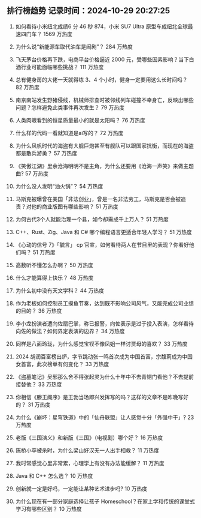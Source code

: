 
## 排行榜趋势 记录时间：2024-10-29 20:27:25
  
  1. 如何看待小米纽北成绩6 分 46 秒 874，小米 SU7 Ultra 原型车成纽北全球最速四门车？ 1569 万热度
    
  2. 为什么说“新能源车取代油车是闹剧”？ 284 万热度
    
  3. 飞天茅台价格再下跌，电商平台价格逼近 2000 元，受哪些因素影响？当下白酒行业可能面临哪些挑战？ 111 万热度
    
  4. 总有健身房的大佬一天就得练 3、4 个小时，健身一定要用这么长时间吗？ 82 万热度
    
  5. 南京南站发生野猪侵线，机械师排查时被邻线列车碰撞不幸身亡，反映出哪些问题？怎样避免此类事件再次发生？ 79 万热度
    
  6. 人类肉眼看到的恒星质量最小的就是太阳吗？ 76 万热度
    
  7. 什么样的代码一看就知道是ai写的？ 72 万热度
    
  8. 为什么风帆时代的海盗有大舰巨炮甚至有舰队可以跟国家抗衡，而现在的海盗都是散兵游勇？ 57 万热度
    
  9. 《笑傲江湖》里余沧海明明不是主角，为什么还要用《沧海一声笑》来做主题曲? 57 万热度
    
  10. 为什么没人发明“油火锅”？ 54 万热度
    
  11. 马斯克被曝曾在美国「非法创业」，曾是一名非法劳工，马斯克是否会被追责？对他的商业版图有哪些影响？ 51 万热度
    
  12. 为何古代3个人就能治理一个县，如今却需成千上万人？ 51 万热度
    
  13. C++、Rust、Zig、Java 和 C# 哪个编程语言更适合年轻人学习？ 51 万热度
    
  14. 《心动的信号 7》「毓言」 cp 官宣，如何看待两人在节目里的表现？你看好他们吗？ 51 万热度
    
  15. 高数听不懂怎么办啊？ 50 万热度
    
  16. 什么才能算得上快乐？ 48 万热度
    
  17. 为什么初中没有天文学科？ 44 万热度
    
  18. 作为老板如何控制员工摸鱼节奏，达到既不影响公司风气，又能完成公司业绩的目的？ 36 万热度
    
  19. 李小龙扮演者遭向佐扇巴掌，称已报警，向佐表示是过于投入表演，怎样看待向佐的做法？如何界定表演的边界？ 34 万热度
    
  20. 同样是八面玲珑，为什么感觉宝钗不像凤姐一样讨贾母的喜欢？ 33 万热度
    
  21. 2024 胡润百富榜出炉，字节跳动张一鸣首次成为中国首富，宗馥莉成为中国女首富，此次榜单有何变化？ 33 万热度
    
  22. 《盗墓笔记》吴邪那么舍不得张起灵为什么十年中不去青铜门看他？不去提前接替他？ 33 万热度
    
  23. 你相信《滕王阁序》是王勃当场即兴发挥写的吗？这样的文章不是昨晚写好的？ 31 万热度
    
  24. 为什么《崩坏：星穹铁道》中的「仙舟联盟」让人感觉十分「外强中干」? 23 万热度
    
  25. 老版《三国演义》和新版《三国》（电视剧）哪个好？ 16 万热度
    
  26. 陈桥小卒被杀时，为什么梁山好汉无一人出手相救？ 11 万热度
    
  27. 我时常感觉心里非常累，心理学上有没有办法能缓解？ 11 万热度
    
  28. Java 和 C++ 怎么选？ 10 万热度
    
  29. 创新就一定是好吗，一定能让某种艺术进步吗? 10 万热度
    
  30. 为什么现在有一部分家庭选择让孩子 Homeschool？在家上学和传统的课堂式学习有哪些区别？ 10 万热度
    